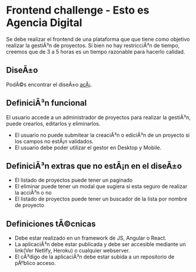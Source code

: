 # Frontend challenge - Esto es Agencia Digital
Se debe realizar el frontend de una plataforma que que tiene como objetivo realizar la gestiÃ³n de proyectos.
Si bien no hay restricciÃ³n de tiempo, creemos que de 3 a 5 horas es un tiempo razonable para hacerlo calidad.

## DiseÃ±o
PodÃ©s encontrar el diseÃ±o [acÃ¡](https://www.figma.com/file/YLDHikbDgfsZbVdEbO0H6U/Full-Stack-Test-1?node-id=1%3A1701).

## DefiniciÃ³n funcional
El usuario accede a un administrador de proyectos para realizar la gestiÃ³n, puede crearlos, editarlos y eliminarlos.

* El usuario no puede submitear la creaciÃ³n o ediciÃ³n de un proyecto si los campos no estÃ¡n validados.
* El usuario debe poder utilizar el gestor en Desktop y Mobile.

## DefiniciÃ³n extras que no estÃ¡n en el diseÃ±o
* El listado de proyectos puede tener un paginado
* El eliminar puede tener un modal que sugiera si esta seguro de realizar la acciÃ³n o no
* El listado de proyectos puede tener un buscador de la lista por nombre de proyecto

## Definiciones tÃ©cnicas
* Debe estar realizado en un framework de JS, Angular o React.
* La aplicaciÃ³n debe estar publicada y debe ser accesible mediante un link(Ver Netlify, Heroku) o cualquier webserver.
* El cÃ³digo de la aplicaciÃ³n debe estar subida a un repositorio de pÃºblico acceso.